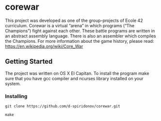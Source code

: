 # corewar
This project was developed as one of the group-projects of Ecole 42 curriculum. Corewar is a virtual “arena” in which programs (“The Champions”) fight against each other.  These battle programs are written in an abstract assembly language. 
There is also an assembler which compiles the Champions.
For more information about the game history, please read: https://en.wikipedia.org/wiki/Core_War

## Getting Started
The project was written on OS X El Capitan. 
To install the program make sure that you have gcc compiler and ncurses library installed on your system. 

### Installing
```
git clone https://github.com/d-spiridonov/corewar.git
```

```
make
```


